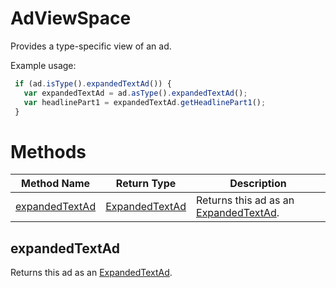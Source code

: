# AdViewSpace
Provides a type-specific view of an ad. 

Example usage:
```javascript
 if (ad.isType().expandedTextAd()) {
   var expandedTextAd = ad.asType().expandedTextAd();
   var headlinePart1 = expandedTextAd.getHeadlinePart1();
 }
```

# Methods
|Method Name|Return Type|Description|
|-|-|-
[expandedTextAd](#expandedtextad)|[ExpandedTextAd](./ExpandedTextAd)|Returns this ad as an [ExpandedTextAd](./ExpandedTextAd).<br />

## <a name="expandedtextad"></a>expandedTextAd
Returns this ad as an [ExpandedTextAd](./ExpandedTextAd).


